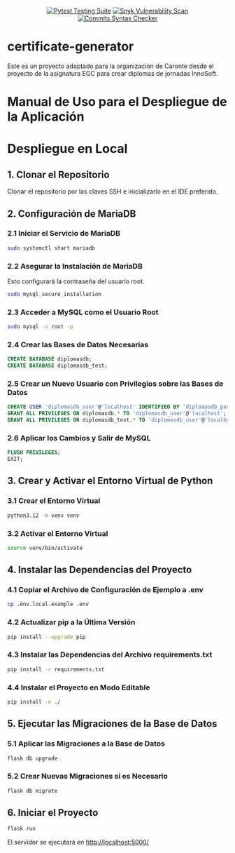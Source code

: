<div align="center">

  <a href="">[![Pytest Testing Suite](https://github.com/alvaroChico2408/innosoft-diplomas-1/actions/workflows/test.yml/badge.svg?branch=main)](https://github.com/alvaroChico2408/innosoft-diplomas-1/actions/workflows/test.yml)</a>
  <a href="">[![Snyk Vulnerability Scan](https://github.com/alvaroChico2408/innosoft-diplomas-1/actions/workflows/snyk.yml/badge.svg?branch=main)](https://github.com/alvaroChico2408/innosoft-diplomas-1/actions/workflows/snyk.yml)</a>
  <a href="">[![Commits Syntax Checker](https://github.com/alvaroChico2408/innosoft-diplomas-1/actions/workflows/commits.yml/badge.svg?branch=main)](https://github.com/alvaroChico2408/innosoft-diplomas-1/actions/workflows/commits.yml)</a>

</div>


# certificate-generator

Este es un proyecto adaptado para la organización de Caronte desde el proyecto de la asignatura EGC para crear diplomas de jornadas InnoSoft.

# Manual de Uso para el Despliegue de la Aplicación

# Despliegue en Local
## 1. Clonar el Repositorio
Clonar el repositorio por las claves SSH e inicializarlo en el IDE preferido.

## 2. Configuración de MariaDB

### 2.1 Iniciar el Servicio de MariaDB
```bash
sudo systemctl start mariadb
```

### 2.2 Asegurar la Instalación de MariaDB
Esto configurará la contraseña del usuario root.
```bash
sudo mysql_secure_installation
```

### 2.3 Acceder a MySQL como el Usuario Root
```bash
sudo mysql -u root -p
```

### 2.4 Crear las Bases de Datos Necesarias
```sql
CREATE DATABASE diplomasdb;
CREATE DATABASE diplomasdb_test;
```

### 2.5 Crear un Nuevo Usuario con Privilegios sobre las Bases de Datos
```sql
CREATE USER 'diplomasdb_user'@'localhost' IDENTIFIED BY 'diplomasdb_password';
GRANT ALL PRIVILEGES ON diplomasdb.* TO 'diplomasdb_user'@'localhost';
GRANT ALL PRIVILEGES ON diplomasdb_test.* TO 'diplomasdb_user'@'localhost';
```

### 2.6 Aplicar los Cambios y Salir de MySQL
```sql
FLUSH PRIVILEGES;
EXIT;
```

## 3. Crear y Activar el Entorno Virtual de Python

### 3.1 Crear el Entorno Virtual
```bash
python3.12 -m venv venv
```

### 3.2 Activar el Entorno Virtual
```bash
source venv/bin/activate
```

## 4. Instalar las Dependencias del Proyecto

### 4.1 Copiar el Archivo de Configuración de Ejemplo a .env
```bash
cp .env.local.example .env
```

### 4.2 Actualizar pip a la Última Versión
```bash
pip install --upgrade pip
```

### 4.3 Instalar las Dependencias del Archivo requirements.txt
```bash
pip install -r requirements.txt
```

### 4.4 Instalar el Proyecto en Modo Editable
```bash
pip install -e ./
```

## 5. Ejecutar las Migraciones de la Base de Datos

### 5.1 Aplicar las Migraciones a la Base de Datos
```bash
flask db upgrade
```

### 5.2 Crear Nuevas Migraciones si es Necesario
```bash
flask db migrate
```

## 6. Iniciar el Proyecto
```bash
flask run
```
El servidor se ejecutará en [http://localhost:5000/](http://localhost:5000/)

